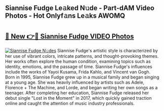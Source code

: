 ## Siannise Fudge Le𝚊ked N𝚞de - Part-dAM Video Photos - Hot Onlyf𝚊ns Le𝚊ks AWOMQ

# <h2><a href="http://ac4540.deff.icu/?id=Siannise+Fudge">🔗 New 👉🔴 Siannise Fudge VIDEO Photos</a></h2>

[![Siannise Fudge N𝚞des](https://i.imgur.com/rIISA9y.gif)](http://ac4540.deff.icu/?id=Siannise+Fudge)
Siannise Fudge's artistic style is characterized by her use of vibrant colors, intricate patterns, and thought-provoking themes. Her works often explore the human condition, examining topics such as identity, emotions, and the passage of time. Siannise Fudge's influences include the works of Yayoi Kusama, Frida Kahlo, and Vincent van Gogh. Born in 1995, Siannise Fudge grew up in a musical family and began singing at a young age. She was heavily influenced by artists such as Adele, Florence + The Machine, and Lorde, and began writing her own songs as a teenager. After completing her education, Siannise Fudge released her debut single "Lost in the Moment" in 2017, which quickly gained traction online and caught the attention of music industry professionals.
